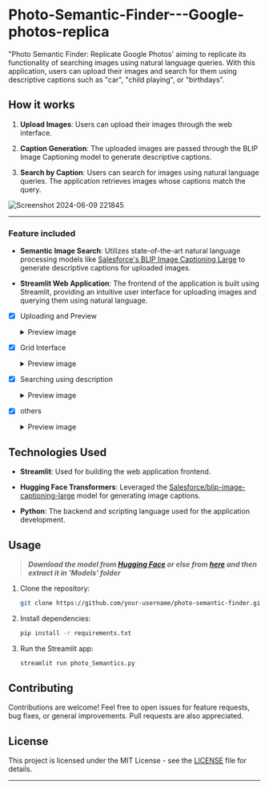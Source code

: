 # Photo-Semantic-Finder---Google-photos-replica
 "Photo Semantic Finder: Replicate Google Photos' aiming to replicate its functionality of searching images using natural language queries. With this application, users can upload their images and search for them using descriptive captions such as "car", "child playing", or "birthdays".

## How it works

1. **Upload Images**: Users can upload their images through the web interface.
  
2. **Caption Generation**: The uploaded images are passed through the BLIP Image Captioning model to generate descriptive captions.
  
3. **Search by Caption**: Users can search for images using natural language queries. The application retrieves images whose captions match the query.

![Screenshot 2024-06-09 221845](https://github.com/Mihaillo29/Photo-Semantic-Finder---Google-photos-replica/assets/117961472/15733937-c29e-422a-92b7-a2be5d543afc)

<hr>

### Feature included

- **Semantic Image Search**: Utilizes state-of-the-art natural language processing models like [Salesforce's BLIP Image Captioning Large](https://huggingface.co/Salesforce/blip-image-captioning-large) to generate descriptive captions for uploaded images.
  
- **Streamlit Web Application**: The frontend of the application is built using Streamlit, providing an intuitive user interface for uploading images and querying them using natural language.
  
- [x] Uploading and Preview <details> <summary>Preview image </summary>![Screenshot 2024-06-09 210626](https://github.com/Mihaillo29/Photo-Semantic-Finder-/assets/117961472/0ebc7906-8454-4b70-b018-d069bb1c30f5)</details>

- [x] Grid Interface <details> <summary>Preview image </summary> ![Screenshot 2024-06-09 210724](https://github.com/Mihaillo29/Photo-Semantic-Finder-/assets/117961472/5e06890f-b6ab-42bc-9914-ce3939a3c0d5)</details>

- [x] Searching using description <details> <summary>Preview image </summary>
![Screenshot 2024-06-09 205943](https://github.com/Mihaillo29/Photo-Semantic-Finder-/assets/117961472/0489dfc1-e41d-40ed-9792-7171d68980eb)
 sol:![Screenshot 2024-06-09 210543](https://github.com/Mihaillo29/Photo-Semantic-Finder-/assets/117961472/52970d00-f1ef-44b5-bb67-174b2c9c3f3e)</details>

- [x] others <details> <summary>Preview image </summary>  
![Screenshot 2024-06-09 205540](https://github.com/Mihaillo29/Photo-Semantic-Finder-/assets/117961472/2c322e1b-9b2b-48c0-8a37-dabad0dd746b)</details>

## Technologies Used

- **Streamlit**: Used for building the web application frontend.
  
- **Hugging Face Transformers**: Leveraged the [Salesforce/blip-image-captioning-large](https://huggingface.co/Salesforce/blip-image-captioning-large) model for generating image captions.
  
- **Python**: The backend and scripting language used for the application development.

## Usage

>**_Download the model from [Hugging Face](https://huggingface.co/Salesforce/blip-image-captioning-large) or else from [here](https://drive.google.com/file/d/1GhvR7xM5yqr2arQhIJVCEw1QZz32Yfup/view?usp=sharing) and then extract it in 'Models' folder_**
>
1. Clone the repository:

    ```bash
    git clone https://github.com/your-username/photo-semantic-finder.git
    ```

2. Install dependencies:

    ```bash
    pip install -r requirements.txt
    ```

3. Run the Streamlit app:

    ```bash
    streamlit run photo_Semantics.py
    ```

## Contributing

Contributions are welcome! Feel free to open issues for feature requests, bug fixes, or general improvements. Pull requests are also appreciated.

## License

This project is licensed under the MIT License - see the [LICENSE](LICENSE) file for details.

---

